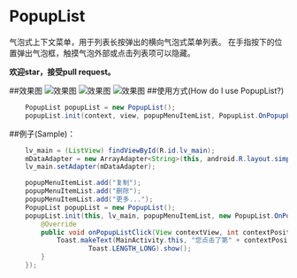 # PopupList
气泡式上下文菜单，用于列表长按弹出的横向气泡式菜单列表。
在手指按下的位置弹出气泡框，触摸气泡外部或点击列表项可以隐藏。

**欢迎star，接受pull request。**

##效果图
![效果图](http://img.blog.csdn.net/20151209235806657)
![效果图](http://img.blog.csdn.net/20151209235749053)
![效果图](http://img.blog.csdn.net/20151209235714401)
##使用方式(How do I use PopupList?)
```java
    PopupList popupList = new PopupList();
    popupList.init(context, view, popupMenuItemList, PopupList.OnPopupListClickListener);
```

##例子(Sample)：
```java
    lv_main = (ListView) findViewById(R.id.lv_main);
    mDataAdapter = new ArrayAdapter<String>(this, android.R.layout.simple_expandable_list_item_1, mDataList);
    lv_main.setAdapter(mDataAdapter);

    popupMenuItemList.add("复制");
    popupMenuItemList.add("删除");
    popupMenuItemList.add("更多...");
    PopupList popupList = new PopupList();
    popupList.init(this, lv_main, popupMenuItemList, new PopupList.OnPopupListClickListener() {
        @Override
        public void onPopupListClick(View contextView, int contextPosition, int position) {
            Toast.makeText(MainActivity.this, "您点击了第" + contextPosition + "个列表项的第" + position + "个菜单：" + popupMenuItemList.get(position),
                    Toast.LENGTH_LONG).show();
        }
    });
```
